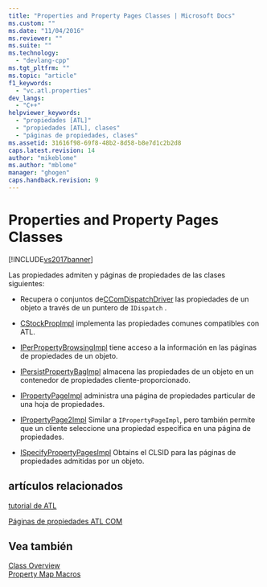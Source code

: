 ```yaml
---
title: "Properties and Property Pages Classes | Microsoft Docs"
ms.custom: ""
ms.date: "11/04/2016"
ms.reviewer: ""
ms.suite: ""
ms.technology: 
  - "devlang-cpp"
ms.tgt_pltfrm: ""
ms.topic: "article"
f1_keywords: 
  - "vc.atl.properties"
dev_langs: 
  - "C++"
helpviewer_keywords: 
  - "propiedades [ATL]"
  - "propiedades [ATL], clases"
  - "páginas de propiedades, clases"
ms.assetid: 31616f98-69f8-48b2-8d58-b8e7d1c2b2d8
caps.latest.revision: 14
author: "mikeblome"
ms.author: "mblome"
manager: "ghogen"
caps.handback.revision: 9
---
```

# Properties and Property Pages Classes
[!INCLUDE[vs2017banner](../assembler/inline/includes/vs2017banner.md)]

Las propiedades admiten y páginas de propiedades de las clases siguientes:  
  
-   Recupera o conjuntos de[CComDispatchDriver](../Topic/CComDispatchDriver.md) las propiedades de un objeto a través de un puntero de `IDispatch` .  
  
-   [CStockPropImpl](../atl/reference/cstockpropimpl-class.md) implementa las propiedades comunes compatibles con ATL.  
  
-   [IPerPropertyBrowsingImpl](../atl/reference/iperpropertybrowsingimpl-class.md) tiene acceso a la información en las páginas de propiedades de un objeto.  
  
-   [IPersistPropertyBagImpl](../atl/reference/ipersistpropertybagimpl-class.md) almacena las propiedades de un objeto en un contenedor de propiedades cliente\-proporcionado.  
  
-   [IPropertyPageImpl](../atl/reference/ipropertypageimpl-class.md) administra una página de propiedades particular de una hoja de propiedades.  
  
-   [IPropertyPage2Impl](../atl/reference/ipropertypage2impl-class.md) Similar a `IPropertyPageImpl`, pero también permite que un cliente seleccione una propiedad específica en una página de propiedades.  
  
-   [ISpecifyPropertyPagesImpl](../atl/reference/ispecifypropertypagesimpl-class.md) Obtains el CLSID para las páginas de propiedades admitidas por un objeto.  
  
## artículos relacionados  
 [tutorial de ATL](../atl/active-template-library-atl-tutorial.md)  
  
 [Páginas de propiedades ATL COM](../atl/atl-com-property-pages.md)  
  
## Vea también  
 [Class Overview](../atl/atl-class-overview.md)   
 [Property Map Macros](../atl/reference/property-map-macros.md)